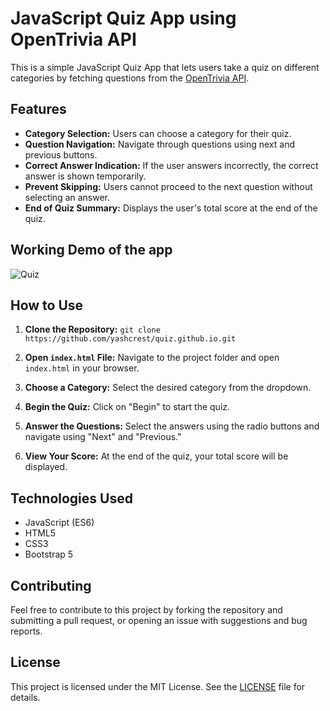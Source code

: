 # JavaScript Quiz App using OpenTrivia API

This is a simple JavaScript Quiz App that lets users take a quiz on different categories by fetching questions from the [OpenTrivia API](https://opentdb.com/api_config.php).

## Features
- **Category Selection:** Users can choose a category for their quiz.
- **Question Navigation:** Navigate through questions using next and previous buttons.
- **Correct Answer Indication:** If the user answers incorrectly, the correct answer is shown temporarily.
- **Prevent Skipping:** Users cannot proceed to the next question without selecting an answer.
- **End of Quiz Summary:** Displays the user's total score at the end of the quiz.

## Working Demo of the app

![Quiz](https://github.com/yashcrest/quiz.github.io/assets/79971012/fb43556e-3ce5-4993-9f08-405f38a9ab48)

## How to Use

1. **Clone the Repository:** 
```git clone https://github.com/yashcrest/quiz.github.io.git```

2. **Open `index.html` File:** Navigate to the project folder and open `index.html` in your browser.

3. **Choose a Category:** Select the desired category from the dropdown.

4. **Begin the Quiz:** Click on "Begin" to start the quiz.

5. **Answer the Questions:** Select the answers using the radio buttons and navigate using "Next" and "Previous."

6. **View Your Score:** At the end of the quiz, your total score will be displayed.

## Technologies Used

- JavaScript (ES6)
- HTML5
- CSS3
- Bootstrap 5

## Contributing

Feel free to contribute to this project by forking the repository and submitting a pull request, or opening an issue with suggestions and bug reports.

## License

This project is licensed under the MIT License. See the [LICENSE](LICENSE) file for details.
